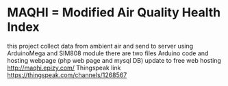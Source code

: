 # MAQHI = Modified Air Quality Health Index
this project collect data from ambient air and send to server using ArduinoMega and SIM808 module
there are two files Arduino code and hosting webpage (php web page and mysql DB)
update to free web hosting http://maqhi.epizy.com/
Thingspeak link https://thingspeak.com/channels/1268567 


